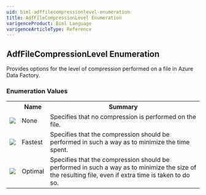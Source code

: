 ```yaml
---
uid: biml-adffilecompressionlevel-enumeration
title: AdfFileCompressionLevel Enumeration
varigenceProduct: Biml Language
varigenceArticleType: Reference
---
```


## AdfFileCompressionLevel Enumeration<div class="LanguageSummary"><div class ="SummaryItem">Provides options for the level of compression performed on a file in Azure Data Factory.</div></div><div class="EnumValueGroup">### Enumeration Values<table id="EnumValue" class="MemberList"><tbody><tr><th class="MemberTypeIconColumnHeader">&nbsp;</th><th class="MemberNameColumnHeader">Name</th><th class="MemberSummaryColumnHeader">Summary</th></tr><tr class="cd0"><td align="center" class="MemberTypeIcon"><img src="enumValue.png"></img></td><td class="MemberName">None</td><td class="MemberSummary"><div class ="SummaryItem">Specifies that no compression is performed on the file.</div></td></tr><tr class="cd1"><td align="center" class="MemberTypeIcon"><img src="enumValue.png"></img></td><td class="MemberName">Fastest</td><td class="MemberSummary"><div class ="SummaryItem">Specifies that the compression should be performed in such a way as to minimize the time spent.</div></td></tr><tr class="cd0"><td align="center" class="MemberTypeIcon"><img src="enumValue.png"></img></td><td class="MemberName">Optimal</td><td class="MemberSummary"><div class ="SummaryItem">Specifies that the compression should be performed in such a way as to minimize the size of the resulting file, even if extra time is taken to do so.</div></td></tr></tbody></table></div>